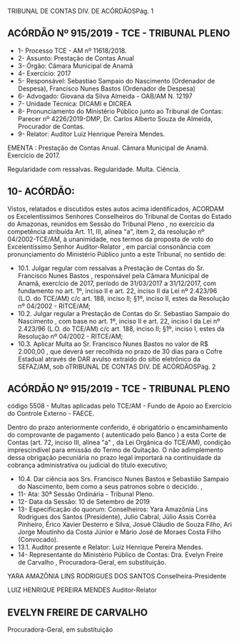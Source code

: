 TRIBUNAL DE CONTAS DIV. DE ACÓRDÃOSPág. 1

## ACÓRDÃO Nº 915/2019 - TCE - TRIBUNAL PLENO

- 1- Processo TCE - AM nº 11618/2018.
- 2- Assunto: Prestação de Contas Anual
- 3- Órgão: Câmara Municipal de Anamã
- 4- Exercício: 2017
- 5- Responsável: Sebastiao Sampaio do Nascimento (Ordenador de Despesa), Francisco Nunes Bastos (Ordenador de Despesa)
- 6- Advogado: Giovana da Silva Almeida - OAB/AM  N. 12197
- 7- Unidade Técnica: DICAMI e DICREA
- 8- Pronunciamento  do  Ministério  Público  junto  ao  Tribunal  de  Contas: Parecer  nº 4226/2019-DMP, Dr. Carlos Alberto Souza de Almeida, Procurador de Contas.
- 9- Relator: Auditor Luiz Henrique Pereira Mendes.

EMENTA : Prestação  de  Contas  Anual. Câmara Municipal de Anamã. Exercício de 2017.

Regularidade  com  ressalvas.  Regularidade.  Multa. Ciência.

## 10-  ACÓRDÃO:

Vistos, relatados e discutidos estes autos acima identificados, ACORDAM os Excelentíssimos Senhores Conselheiros do Tribunal de Contas do Estado do Amazonas, reunidos em Sessão do Tribunal Pleno , no exercício da competência atribuída Art. 11, III, alínea  "a",  item  2,  da  resolução  nº  04/2002-TCE/AM, à  unanimidade, nos  termos  da proposta de voto do Excelentíssimo Senhor Auditor-Relator , em parcial consonância com pronunciamento do Ministério Público junto a este Tribunal, no sentido de:

- 10.1. Julgar regular com ressalvas a Prestação de Contas do Sr. Francisco Nunes Bastos , responsável pela Câmara Municipal de Anamã, exercício de 2017, período de 31/03/2017 a 31/12/2017, com fundamento no art. 1º, inciso II e art. 22, inciso II da Lei nº 2.423/96 (L.O. do TCE/AM) c/c art. 188, inciso II; §1º, inciso II, estes da Resolução nº 04/2002 - RITCE/AM;
- 10.2. Julgar  regular a  Prestação  de  Contas  do Sr.  Sebastiao  Sampaio do Nascimento ,  com  base no art. 1º, inciso II e art. 22, inciso I da Lei nº 2.423/96 (L.O. do TCE/AM) c/c art. 188, inciso II; §1º, inciso I, estes da Resolução nº 04/2002 - RITCE/AM;
- 10.3. Aplicar Multa ao Sr. Francisco Nunes Bastos no valor de R$ 2.000,00 , que  deverá  ser  recolhida  no  prazo  de 30  dias para  o  Cofre  Estadual através de DAR avulso extraído do sítio eletrônico da SEFAZ/AM, sob oTRIBUNAL DE CONTAS DIV. DE ACÓRDÃOSPág. 2

## ACÓRDÃO Nº 915/2019 - TCE - TRIBUNAL PLENO

código  5508  -  Multas  aplicadas  pelo  TCE/AM  -  Fundo  de  Apoio  ao Exercício do Controle Externo - FAECE.

Dentro do prazo anteriormente conferido, é obrigatório o encaminhamento do comprovante de pagamento ( autenticado pelo Banco ) a esta Corte de Contas  (art.  72,  inciso  III,  alínea  "a"  ,  da  Lei  Orgânica  do  TCE/AM), condição  imprescindível  para  emissão  do  Termo  de  Quitação. O  não adimplemento dessa obrigação  pecuniária  no  prazo  legal  importará  na continuidade da cobrança administrativa ou judicial do título executivo;

- 10.4. Dar ciência aos Srs. Francisco Nunes Bastos e Sebastião Sampaio do Nascimento, bem como a seus patronos  sobre o decicido. ,
- 11-  Ata: 30ª Sessão Ordinária - Tribunal Pleno.
- 12-  Data da Sessão: 10 de Setembro de 2019
- 13-  Especificação do quorum: Conselheiros: Yara Amazônia Lins Rodrigues dos Santos (Presidente), Julio Cabral, Júlio Assis Corrêa Pinheiro, Érico Xavier  Desterro e Silva, Josué Cláudio de Souza Filho, Ari Jorge Moutinho da Costa Júnior e Mário José de Moraes Costa Filho (Convocado).
- 13.1. Auditor presente e Relator: Luiz Henrique Pereira Mendes.
- 14-  Representante do Ministério Público de Contas: Dra. Evelyn Freire de Carvalho , Procuradora-Geral, em substituição.

YARA AMAZÔNIA LINS RODRIGUES DOS SANTOS Conselheira-Presidente

LUIZ HENRIQUE PEREIRA MENDES Auditor-Relator

## EVELYN FREIRE DE CARVALHO

Procuradora-Geral, em substituição